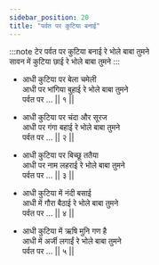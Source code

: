 ```yaml
---
sidebar_position: 20
title: "पर्वत पर कुटिया बनाई"
---
```


:::note टेर
पर्वत पर कुटिया बनाई रे भोले बाबा तुमने <br/>
सावन में कुटिया छाई रे भोले बाबा तुमने
:::

- आधी कुटिया पर बेला चमेली <br/>
आधी पर भांगिया बुहाई रे भोले बाबा तुमने <br/>
पर्वत पर … 				|| १ || 

- आधी कुटिया पर चंदा और सूरज <br/>
आधी पर गंगा बहाई रे भोले बाबा तुमने <br/>
पर्वत पर … 				|| २ || 

- आधी कुटिया पर बिच्छू ततैया <br/>
आधी पर नाम लहराई रे भोले बाबा तुमने <br/>
पर्वत पर … 				|| ३ || 

- आधी कुटिया में नंदी बसाई <br/>
आधी में गौरा बैठाई रे भोले बाबा तुमने <br/>
पर्वत पर … 				|| ४ || 

- आधी कुटिया में ऋषि मुनि गण है <br/>
आधी में अर्जी लगाईं रे भोले बाबा तुमने <br/>
पर्वत पर … 				|| ५ || 
